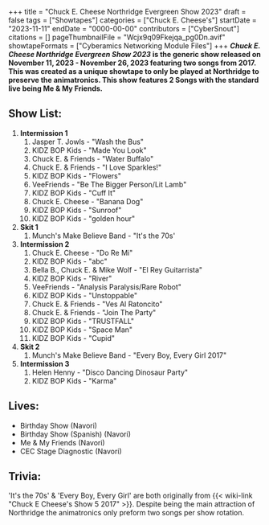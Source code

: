 +++
title = "Chuck E. Cheese Northridge Evergreen Show 2023"
draft = false
tags = ["Showtapes"]
categories = ["Chuck E. Cheese's"]
startDate = "2023-11-11"
endDate = "0000-00-00"
contributors = ["CyberSnout"]
citations = []
pageThumbnailFile = "Wcjx9q09Fkejqa_pg0Dn.avif"
showtapeFormats = ["Cyberamics Networking Module Files"]
+++
***Chuck E. Cheese Northridge Evergreen Show 2023* is the generic show released on November 11, 2023 - November 26, 2023 featuring two songs from 2017.
This was created as a unique showtape to only be played at Northridge to preserve the animatronics. This show features 2 Songs with the standard live being Me & My Friends.**

## Show List:

1.  **Intermission 1**
    1.  Jasper T. Jowls - "Wash the Bus"
    2.  KIDZ BOP Kids - "Made You Look"
    3.  Chuck E. & Friends - "Water Buffalo"
    4.  Chuck E. & Friends - "I Love Sparkles!"
    5.  KIDZ BOP Kids - "Flowers"
    6.  VeeFriends - "Be The Bigger Person/Lit Lamb"
    7.  KIDZ BOP Kids - "Cuff It"
    8.  Chuck E. Cheese - "Banana Dog"
    9.  KIDZ BOP Kids - "Sunroof"
    10. KIDZ BOP Kids - "golden hour"
2.  **Skit 1**
    1.  Munch's Make Believe Band - "It's the 70s'
3.  **Intermission 2**
    1.  Chuck E. Cheese - "Do Re Mi"
    2.  KIDZ BOP Kids - "abc"
    3.  Bella B., Chuck E. & Mike Wolf - "El Rey Guitarrista"
    4.  KIDZ BOP Kids - "River"
    5.  VeeFriends - "Analysis Paralysis/Rare Robot"
    6.  KIDZ BOP Kids - "Unstoppable"
    7.  Chuck E. & Friends - "Ves Al Ratoncito"
    8.  Chuck E. & Friends - "Join The Party"
    9.  KIDZ BOP Kids - "TRUSTFALL"
    10. KIDZ BOP Kids - "Space Man"
    11. KIDZ BOP Kids - "Cupid"
4.  **Skit 2**
    1.  Munch's Make Believe Band - "Every Boy, Every Girl 2017"
5.  **Intermission 3**
    1.  Helen Henny - "Disco Dancing Dinosaur Party"
    2.  KIDZ BOP Kids - "Karma"

## Lives:

- Birthday Show (Navori)
- Birthday Show (Spanish) (Navori)
- Me & My Friends (Navori)
- CEC Stage Diagnostic (Navori)

## Trivia:

'It's the 70s' & 'Every Boy, Every Girl' are both originally from {{< wiki-link "Chuck E Cheese's Show 5 2017" >}}.
Despite being the main attraction of Northridge the animatronics only preform two songs per show rotation.

